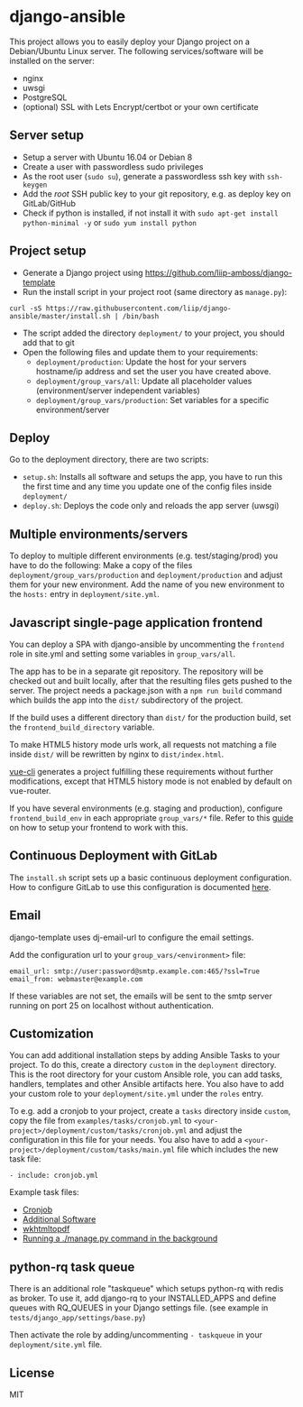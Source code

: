 # django-ansible

This project allows you to easily deploy your Django project on a Debian/Ubuntu Linux server.
The following services/software will be installed on the server:
* nginx
* uwsgi
* PostgreSQL
* (optional) SSL with Lets Encrypt/certbot or your own certificate

## Server setup
* Setup a server with Ubuntu 16.04 or Debian 8
* Create a user with passwordless sudo privileges
* As the root user (`sudo su`), generate a passwordless ssh key with `ssh-keygen`
* Add the *root* SSH public key to your git repository, e.g. as deploy key on GitLab/GitHub
* Check if python is installed, if not install it with `sudo apt-get install python-minimal -y`
  or `sudo yum install python`

## Project setup
* Generate a Django project using https://github.com/liip-amboss/django-template
* Run the install script in your project root (same directory as `manage.py`):
```
curl -sS https://raw.githubusercontent.com/liip/django-ansible/master/install.sh | /bin/bash
```
* The script added the directory `deployment/` to your project, you should add that to git
* Open the following files and update them to your requirements:
    * `deployment/production`: Update the host for your servers hostname/ip address and set the user
    you have created above.
    * `deployment/group_vars/all`: Update all placeholder values (environment/server independent variables)
    * `deployment/group_vars/production`: Set variables for a specific environment/server

## Deploy
Go to the deployment directory, there are two scripts:

* ```setup.sh```: Installs all software and setups the app, you have to run this the first time and any time you
update one of the config files inside `deployment/`
* ```deploy.sh```: Deploys the code only and reloads the app server (uwsgi)

## Multiple environments/servers
To deploy to multiple different environments (e.g. test/staging/prod) you have to do the following:
Make a copy of the files `deployment/group_vars/production` and `deployment/production` and adjust
them for your new environment. Add the name of you new environment to the `hosts:` entry in
`deployment/site.yml`.

## Javascript single-page application frontend
You can deploy a SPA with django-ansible by uncommenting the `frontend` role
in site.yml and setting some variables in `group_vars/all`.

The app has to be in a separate git repository. The repository will be checked out and
built locally, after that the resulting files gets pushed to the server.
The project needs a package.json with a `npm run build` command
which builds the app into the `dist/` subdirectory of the project.

If the build uses a different directory than `dist/`
for the production build, set the `frontend_build_directory` variable.

To make HTML5 history mode urls work, all requests not matching a file inside
`dist/` will be rewritten by nginx to `dist/index.html`.

[vue-cli](https://github.com/vuejs/vue-cli) generates a project fulfilling these
requirements without further modifications, except that HTML5 history mode is not
enabled by default on vue-router.

If you have several environments (e.g. staging and production), configure `frontend_build_env`
in each appropriate `group_vars/*` file. Refer to this [guide](https://gist.github.com/chlab/2af7475ac92cc4ed4295bc4243f84e6a)
on how to setup your frontend to work with this.

## Continuous Deployment with GitLab
The `install.sh` script sets up a basic continuous deployment configuration.
How to configure GitLab to use this configuration is documented [here](docs/gitlab_continuous_deployment.md).

## Email
django-template uses dj-email-url to configure the email settings.

Add the configuration url to your `group_vars/<environment>` file:
```
email_url: smtp://user:password@smtp.example.com:465/?ssl=True
email_from: webmaster@example.com
```

If these variables are not set, the emails will be sent to the smtp server
running on port 25 on localhost without authentication.

## Customization
You can add additional installation steps by adding Ansible Tasks to your project.
To do this, create a directory `custom` in the `deployment` directory. This is the root directory
for your custom Ansible role, you can add tasks, handlers, templates and other Ansible artifacts here.
You also have to add your custom role to your `deployment/site.yml` under the `roles` entry.

To e.g. add a cronjob to your project, create a `tasks` directory inside `custom`, copy the file
from `examples/tasks/cronjob.yml` to `<your-project>/deployment/custom/tasks/cronjob.yml` and adjust the configuration
in this file for your needs. You also have to add a `<your-project>/deployment/custom/tasks/main.yml` file which
includes the new task file:

    - include: cronjob.yml

Example task files:

* [Cronjob](examples/tasks/cronjob.yml)
* [Additional Software](examples/tasks/additional_software.yml)
* [wkhtmltopdf](examples/tasks/wkhtmltopdf.yml)
* [Running a ./manage.py command in the background](examples/tasks/background_command.yml)

## python-rq task queue
There is an additional role "taskqueue" which setups python-rq with redis
as broker. To use it, add django-rq to your INSTALLED_APPS and define queues
with RQ_QUEUES in your Django settings file. (see example in
`tests/django_app/settings/base.py`)

Then activate the role by adding/uncommenting `- taskqueue` in your
`deployment/site.yml` file.

## License
MIT
